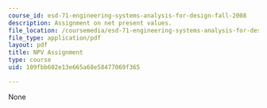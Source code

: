 ```yaml
---
course_id: esd-71-engineering-systems-analysis-for-design-fall-2008
description: Assignment on net present values.
file_location: /coursemedia/esd-71-engineering-systems-analysis-for-design-fall-2008/109fbb602e13e665a68e58477069f365_npv.pdf
file_type: application/pdf
layout: pdf
title: NPV Assignment
type: course
uid: 109fbb602e13e665a68e58477069f365

---
```

None